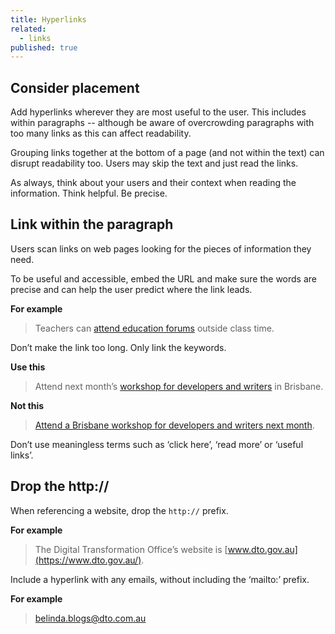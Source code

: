 ```yaml
---
title: Hyperlinks
related: 
  - links
published: true
---
```


##  Consider placement

Add hyperlinks wherever they are most useful to the user. This includes within paragraphs -- although be aware of overcrowding paragraphs with too many links as this can affect readability.

Grouping links together at the bottom of a page (and not within the text) can disrupt readability too. Users may skip the text and just read the links.

As always, think about your users and their context when reading the information. Think helpful. Be precise.

##  Link within the paragraph

Users scan links on web pages looking for the pieces of information they need.

To be useful and accessible, embed the URL and make sure the words are precise and can help the user predict where the link leads.

**For example**

> Teachers can [attend education forums](#) outside class time.

Don’t make the link too long. Only link the keywords.

**Use this**

> Attend next month’s [workshop for developers and writers](#) in Brisbane.

**Not this**

> [Attend a Brisbane workshop for developers and writers next month](#).

Don’t use meaningless terms such as ‘click here’, ‘read more’ or ‘useful links’.

##  Drop the http://

When referencing a website, drop the `http://` prefix.

**For example**

> The Digital Transformation Office’s website is [www.dto.gov.au](https://www.dto.gov.au/).

Include a hyperlink with any emails, without including the ‘mailto:’ prefix.

**For example**

> [belinda.blogs@dto.com.au](#)